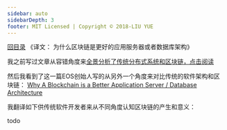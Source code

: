 ```yaml
---
sidebar: auto
sidebarDepth: 3
footer: MIT Licensed | Copyright © 2018-LIU YUE
---
```


[回目录](/docs/blockchain)  《译文： 为什么区块链是更好的应用服务器或者数据库架构》

我之前写过文章从容错角度来[全景分析了传统分布式系统和区块链，点击阅读](/docs/software/highlevel/distrubuted_system)

然后我看到了这一篇EOS创始人写的从另外一个角度来对比传统的软件架构和区块链：
[Why A Blockchain is a Better Application Server / Database Architecture](https://medium.com/@bytemaster/why-a-blockchain-is-a-better-application-server-database-architecture-9d7b78730fbb)

我翻译如下供传统软件开发者来从不同角度认知区块链的产生和意义：

todo